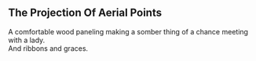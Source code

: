 The Projection Of Aerial Points
-------------------------------
A comfortable wood paneling making a somber thing of a chance meeting with a lady.  
And ribbons and graces.  
